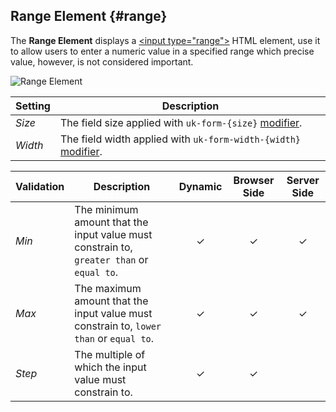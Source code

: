 ## Range Element {#range}

<div class="tm-resource-icon">
    <!--@include: ../assets/element-range.svg-->
</div>

The **Range Element** displays a [\<input type="range"\>](https://developer.mozilla.org/en-US/docs/Web/HTML/Element/input/range) HTML element, use it to allow users to enter a numeric value in a specified range which precise value, however, is not considered important.

![Range Element](./assets/elements/range.webp)

| Setting | Description                                                                                                      |
| ------- | ---------------------------------------------------------------------------------------------------------------- |
| _Size_  | The field size applied with `uk-form-{size}` [modifier](https://getuikit.com/docs/form#size-modifiers).          |
| _Width_ | The field width applied with `uk-form-width-{width}` [modifier](https://getuikit.com/docs/form#width-modifiers). |

<!--@include: ./common-element-settings.md-->

| Validation | Description                                                                              | Dynamic  | Browser Side | Server Side |
| ---------- | ---------------------------------------------------------------------------------------- | :------: | :----------: | :---------: |
| _Min_      | The minimum amount that the input value must constrain to, `greater than` or `equal to`. | &#x2713; |   &#x2713;   |  &#x2713;   |
| _Max_      | The maximum amount that the input value must constrain to, `lower than` or `equal to`.   | &#x2713; |   &#x2713;   |  &#x2713;   |
| _Step_     | The multiple of which the input value must constrain to.                                 | &#x2713; |   &#x2713;   |             |

<!--@include: ./common-element-validation.md-->
